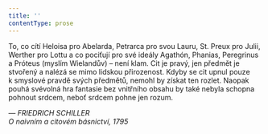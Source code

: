 ```yaml
---
title: ''
contentType: prose
---
```


  

  

  

To, co cítí Heloisa pro Abelarda, Petrarca pro svou Lauru, St. Preux pro Julii, Werther pro Lottu a co pociťují pro své ideály Agathón, Phanias, Peregrinus a Próteus (myslím Wielandův) – není klam. Cit je pravý, jen předmět je stvořený a nalézá se mimo lidskou přirozenost. Kdyby se cit upnul pouze k smyslové pravdě svých předmětů, nemohl by získat ten rozlet. Naopak pouhá svévolná hra fantasie bez vnitřního obsahu by také nebyla schopna pohnout srdcem, neboť srdcem pohne jen rozum.

_— FRIEDRICH SCHILLER  
O naivním a citovém básnictví, 1795_
